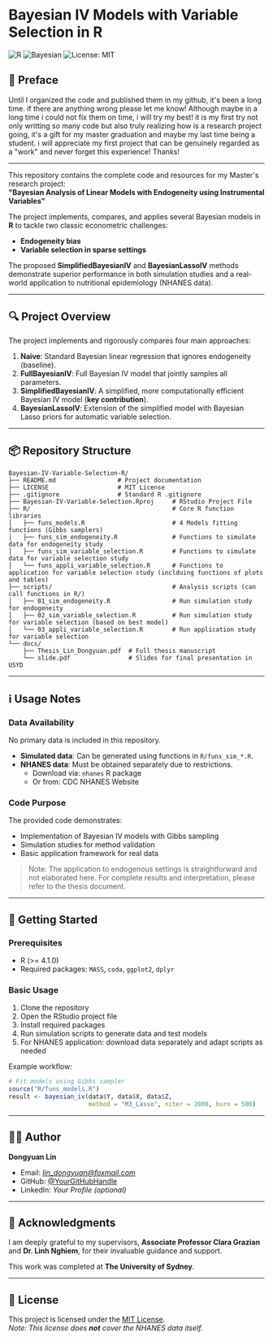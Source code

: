 # Bayesian IV Models with Variable Selection in R

![R](https://img.shields.io/badge/R-%25276696C3.svg?style=for-the-badge&logo=r&logoColor=white)
![Bayesian](https://img.shields.io/badge/Bayesian-Research-009687.svg?style=for-the-badge)
![License: MIT](https://img.shields.io/badge/License-MIT-yellow.svg?style=for-the-badge)

## 🌱 Preface

Until I organized the code and published them in my github, it's been a long time. if there are anything wrong please let me know! Although maybe in a long time i could not fix them on time, i will try my best! it is my first try not only writting so many code but also truly realizing how is a research project going, it's a gift for my master graduation and maybe my last time being a student. i will appreciate my first project that can be genuinely regarded as a "work" and never forget this experience! Thanks! 

---

This repository contains the complete code and resources for my Master's research project:  
**"Bayesian Analysis of Linear Models with Endogeneity using Instrumental Variables"**

The project implements, compares, and applies several Bayesian models in **R** to tackle two classic econometric challenges:  
- **Endogeneity bias**  
- **Variable selection in sparse settings**

The proposed **SimplifiedBayesianIV** and **BayesianLassoIV** methods demonstrate superior performance in both simulation studies and a real-world application to nutritional epidemiology (NHANES data).

---

## 🔍 Project Overview

The project implements and rigorously compares four main approaches:

1. **Naive**: Standard Bayesian linear regression that ignores endogeneity (baseline).  
2. **FullBayesianIV**: Full Bayesian IV model that jointly samples all parameters.  
3. **SimplifiedBayesianIV**: A simplified, more computationally efficient Bayesian IV model (**key contribution**).  
4. **BayesianLassoIV**: Extension of the simplified model with Bayesian Lasso priors for automatic variable selection.  

---

## 📦 Repository Structure

```
Bayesian-IV-Variable-Selection-R/
├── README.md                 # Project documentation
├── LICENSE                   # MIT License
├── .gitignore                # Standard R .gitignore
├── Bayesian-IV-Variable-Selection.Rproj     # RStudio Project File
├── R/                                       # Core R function libraries
│   ├── funs_models.R                        # 4 Models fitting functions (Gibbs samplers)
│   ├── funs_sim_endogeneity.R               # Functions to simulate data for endogeneity study
│   ├── funs_sim_variable_selection.R        # Functions to simulate data for variable selection study
│   └── funs_appli_variable_selection.R      # Functions to application for variable selection study (inclduing functions of plots and tables)
├── scripts/                                 # Analysis scripts (can call functions in R/)
│   ├── 01_sim_endogeneity.R                 # Run simulation study for endogeneity
│   ├── 02_sim_variable_selection.R          # Run simulation study for variable selection (based on best model)
│   └── 03_appli_variable_selection.R        # Run application study for variable selection
└── docs/
    ├── Thesis_Lin_Dongyuan.pdf  # Full thesis manuscript
    └── slide.pdf                # Slides for final presentation in USYD
```

---


## ℹ️ Usage Notes

### Data Availability
No primary data is included in this repository.  

- **Simulated data**: Can be generated using functions in `R/funs_sim_*.R`.  
- **NHANES data**: Must be obtained separately due to restrictions.  
  - Download via: `nhanes` R package  
  - Or from: CDC NHANES Website  

### Code Purpose
The provided code demonstrates:

- Implementation of Bayesian IV models with Gibbs sampling  
- Simulation studies for method validation  
- Basic application framework for real data  

> Note: The application to endogenous settings is straightforward and not elaborated here. For complete results and interpretation, please refer to the thesis document.

---

## 🚀 Getting Started

### Prerequisites
- R (>= 4.1.0)  
- Required packages: `MASS`, `coda`, `ggplot2`, `dplyr`  

### Basic Usage
1. Clone the repository  
2. Open the RStudio project file  
3. Install required packages  
4. Run simulation scripts to generate data and test models  
5. For NHANES application: download data separately and adapt scripts as needed  

Example workflow:

```r
# Fit models using Gibbs sampler
source("R/funs_models.R")
result <- bayesian_iv(data$Y, data$X, data$Z,
                      method = "M3_Lasso", niter = 2000, burn = 500)
```
---

## 👨‍💻 Author
**Dongyuan Lin**  
- Email: *lin_dongyuan@foxmail.com*  
- GitHub: [@YourGitHubHandle](https://github.com/YourGitHubHandle)  
- LinkedIn: *Your Profile (optional)*  

---

## 🙏 Acknowledgments
I am deeply grateful to my supervisors, **Associate Professor Clara Grazian** and **Dr. Linh Nghiem**, for their invaluable guidance and support.  

This work was completed at **The University of Sydney**.  

---
## 📜 License
This project is licensed under the [MIT License](LICENSE).  
*Note: This license does **not** cover the NHANES data itself.*
